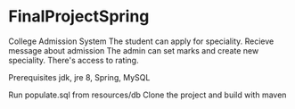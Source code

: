 # FinalProjectSpring

College Admission System The student can apply for speciality. Recieve message about admission
The admin can set marks and create new speciality. There's access to rating.


Prerequisites
jdk, jre 8, Spring, MySQL

Run populate.sql from resources/db
Clone the project and build with maven
